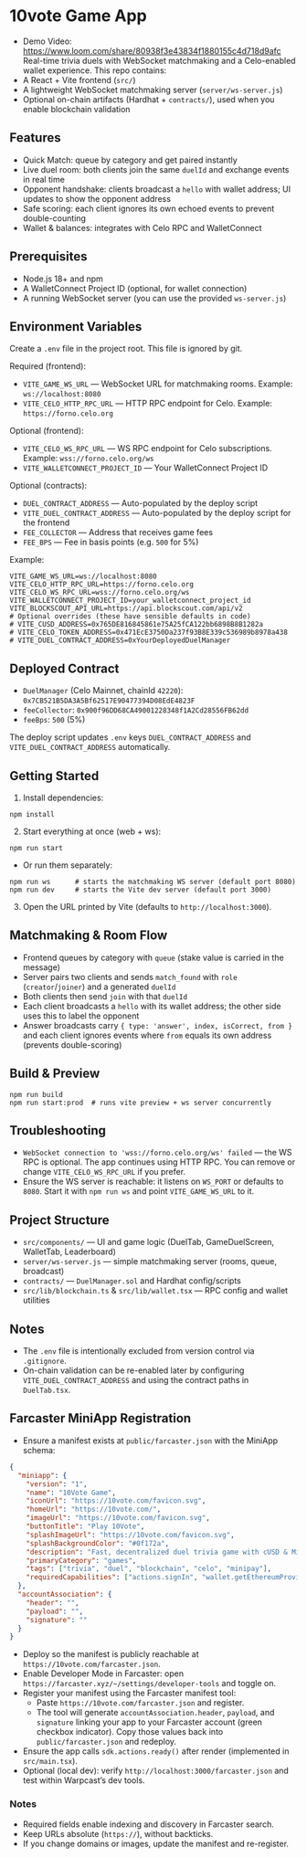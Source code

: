 
# 10vote Game App
 - Demo Video: https://www.loom.com/share/80938f3e43834f1880155c4d718d9afc
Real-time trivia duels with WebSocket matchmaking and a Celo-enabled wallet experience. This repo contains:
- A React + Vite frontend (`src/`)
- A lightweight WebSocket matchmaking server (`server/ws-server.js`)
- Optional on-chain artifacts (Hardhat + `contracts/`), used when you enable blockchain validation

## Features
- Quick Match: queue by category and get paired instantly
- Live duel room: both clients join the same `duelId` and exchange events in real time
- Opponent handshake: clients broadcast a `hello` with wallet address; UI updates to show the opponent address
- Safe scoring: each client ignores its own echoed events to prevent double-counting
- Wallet & balances: integrates with Celo RPC and WalletConnect

## Prerequisites
- Node.js 18+ and npm
- A WalletConnect Project ID (optional, for wallet connection)
- A running WebSocket server (you can use the provided `ws-server.js`)

## Environment Variables
Create a `.env` file in the project root. This file is ignored by git.

Required (frontend):
- `VITE_GAME_WS_URL` — WebSocket URL for matchmaking rooms. Example: `ws://localhost:8080`
- `VITE_CELO_HTTP_RPC_URL` — HTTP RPC endpoint for Celo. Example: `https://forno.celo.org`

Optional (frontend):
- `VITE_CELO_WS_RPC_URL` — WS RPC endpoint for Celo subscriptions. Example: `wss://forno.celo.org/ws`
- `VITE_WALLETCONNECT_PROJECT_ID` — Your WalletConnect Project ID

Optional (contracts):
- `DUEL_CONTRACT_ADDRESS` — Auto-populated by the deploy script
- `VITE_DUEL_CONTRACT_ADDRESS` — Auto-populated by the deploy script for the frontend
- `FEE_COLLECTOR` — Address that receives game fees
- `FEE_BPS` — Fee in basis points (e.g. `500` for 5%)

Example:
```
VITE_GAME_WS_URL=ws://localhost:8080
VITE_CELO_HTTP_RPC_URL=https://forno.celo.org
VITE_CELO_WS_RPC_URL=wss://forno.celo.org/ws
VITE_WALLETCONNECT_PROJECT_ID=your_walletconnect_project_id
VITE_BLOCKSCOUT_API_URL=https://api.blockscout.com/api/v2
# Optional overrides (these have sensible defaults in code)
# VITE_CUSD_ADDRESS=0x765DE816845861e75A25fCA122bb6898B8B1282a
# VITE_CELO_TOKEN_ADDRESS=0x471EcE3750Da237f93B8E339c536989b8978a438
# VITE_DUEL_CONTRACT_ADDRESS=0xYourDeployedDuelManager
```

## Deployed Contract
- `DuelManager` (Celo Mainnet, chainId `42220`): `0x7CB521B5DA3A5Bf62517E90477394D08EdE4823F`
- `feeCollector`: `0x900f96DD68CA49001228348f1A2Cd28556FB62dd`
- `feeBps`: `500` (5%)

The deploy script updates `.env` keys `DUEL_CONTRACT_ADDRESS` and `VITE_DUEL_CONTRACT_ADDRESS` automatically.

## Getting Started
1. Install dependencies:
```
npm install
```
2. Start everything at once (web + ws):
```
npm run start
```
   - Or run them separately:
```
npm run ws      # starts the matchmaking WS server (default port 8080)
npm run dev     # starts the Vite dev server (default port 3000)
```
3. Open the URL printed by Vite (defaults to `http://localhost:3000`).

## Matchmaking & Room Flow
- Frontend queues by category with `queue` (stake value is carried in the message)
- Server pairs two clients and sends `match_found` with `role` (`creator`/`joiner`) and a generated `duelId`
- Both clients then send `join` with that `duelId`
- Each client broadcasts a `hello` with its wallet address; the other side uses this to label the opponent
- Answer broadcasts carry `{ type: 'answer', index, isCorrect, from }` and each client ignores events where `from` equals its own address (prevents double-scoring)

## Build & Preview
```
npm run build
npm run start:prod  # runs vite preview + ws server concurrently
```

## Troubleshooting
- `WebSocket connection to 'wss://forno.celo.org/ws' failed` — the WS RPC is optional. The app continues using HTTP RPC. You can remove or change `VITE_CELO_WS_RPC_URL` if you prefer.
- Ensure the WS server is reachable: it listens on `WS_PORT` or defaults to `8080`. Start it with `npm run ws` and point `VITE_GAME_WS_URL` to it.

## Project Structure
- `src/components/` — UI and game logic (DuelTab, GameDuelScreen, WalletTab, Leaderboard)
- `server/ws-server.js` — simple matchmaking server (rooms, queue, broadcast)
- `contracts/` — `DuelManager.sol` and Hardhat config/scripts
- `src/lib/blockchain.ts` & `src/lib/wallet.tsx` — RPC config and wallet utilities

## Notes
- The `.env` file is intentionally excluded from version control via `.gitignore`.
- On-chain validation can be re-enabled later by configuring `VITE_DUEL_CONTRACT_ADDRESS` and using the contract paths in `DuelTab.tsx`.
  
## Farcaster MiniApp Registration

- Ensure a manifest exists at `public/farcaster.json` with the MiniApp schema:

```json
{
  "miniapp": {
    "version": "1",
    "name": "10Vote Game",
    "iconUrl": "https://10vote.com/favicon.svg",
    "homeUrl": "https://10vote.com/",
    "imageUrl": "https://10vote.com/favicon.svg",
    "buttonTitle": "Play 10Vote",
    "splashImageUrl": "https://10vote.com/favicon.svg",
    "splashBackgroundColor": "#0f172a",
    "description": "Fast, decentralized duel trivia game with cUSD & MiniPay support.",
    "primaryCategory": "games",
    "tags": ["trivia", "duel", "blockchain", "celo", "minipay"],
    "requiredCapabilities": ["actions.signIn", "wallet.getEthereumProvider"]
  },
  "accountAssociation": {
    "header": "",
    "payload": "",
    "signature": ""
  }
}
```

- Deploy so the manifest is publicly reachable at `https://10vote.com/farcaster.json`.
- Enable Developer Mode in Farcaster: open `https://farcaster.xyz/~/settings/developer-tools` and toggle on.
- Register your manifest using the Farcaster manifest tool:
  - Paste `https://10vote.com/farcaster.json` and register.
  - The tool will generate `accountAssociation.header`, `payload`, and `signature` linking your app to your Farcaster account (green checkbox indicator). Copy those values back into `public/farcaster.json` and redeploy.
- Ensure the app calls `sdk.actions.ready()` after render (implemented in `src/main.tsx`).
- Optional (local dev): verify `http://localhost:3000/farcaster.json` and test within Warpcast’s dev tools.

### Notes
- Required fields enable indexing and discovery in Farcaster search.
- Keep URLs absolute (`https://`), without backticks.
- If you change domains or images, update the manifest and re-register.
  

